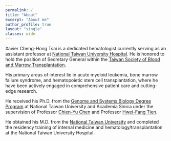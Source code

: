 ```yaml
---
permalink: /
title: "About"
excerpt: "About me"
author_profile: true
layout: "single"
classes: wide
---
```


Xavier Cheng-Hong Tsai is a dedicated hematologist currently serving as an assistant professor at [National Taiwan University Hospital](https://www.ntuh.gov.tw/ntuh/ntuhgroup.jsp). He is honored to hold the position of Secretary General within the [Taiwan Society of Blood and Marrow Transplantation](http://www.tbmt.org.tw/). <br>

His primary areas of interest lie in acute myeloid leukemia, bone marrow failure syndrome, and hematopoietic stem cell transplantation, where he have been actively engaged in comprehensive patient care and cutting-edge research. <br>

He received his Ph.D. from the [Genome and Systems Biology Degree Program](https://ntugsb.ntu.edu.tw) at National Taiwan University and Academia Sinica under the supervision of Professor [Chien-Yu Chen](https://c4lab.bime.ntu.edu.tw/) and Professor [Hwei-Fang Tien](https://orcid.org/0000-0002-1384-5593). <br>

He obtained his M.D. from the [National Taiwan University](https://www.mc.ntu.edu.tw/med/Index.action) and completed the residency training of internal medicine and hematology/transplantation at the National Taiwan University Hospital.